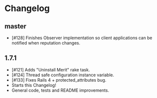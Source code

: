 # Changelog

## master

- [#128] Finishes Observer implementation so client applications can be
  notified when reputation changes.

## 1.7.1

- [#121] Adds "Uninstall Merit" rake task.
- [#124] Thread safe configuration instance variable.
- [#133] Fixes Rails 4 + protected_attributes bug.
- Starts this Changelog!
- General code, tests and README improvements.
